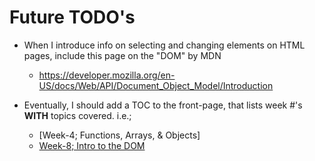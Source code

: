 # Future TODO's

- When I introduce info on selecting and changing elements on HTML pages, include this page on the "DOM" by MDN
    - https://developer.mozilla.org/en-US/docs/Web/API/Document_Object_Model/Introduction


- Eventually, I should add a TOC to the front-page, that lists week #'s **WITH** topics covered. i.e.;
    - [Week-4; Functions, Arrays, & Objects]
    - [Week-8; Intro to the DOM](/path-to-overview/)
